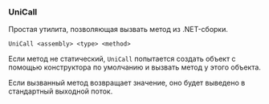 ﻿### UniCall

Простая утилита, позволяющая вызвать метод из .NET-сборки.

```
UniCall <assembly> <type> <method>
```

Если метод не статический, `UniCall` попытается создать объект
с помощью конструктора по умолчанию и вызвать метод у этого объекта.

Если вызванный метод возвращает значение, оно будет выведено
в стандартный выходной поток.

